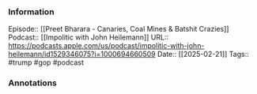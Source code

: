 ### Information

Episode:: [[Preet Bharara - Canaries, Coal Mines & Batshit Crazies]]
Podcast:: [[Impolitic with John Heilemann]]
URL:: https://podcasts.apple.com/us/podcast/impolitic-with-john-heilemann/id1529346075?i=1000694660509
Date:: [[2025-02-21]]
Tags:: #trump #gop 
#podcast


### Annotations

